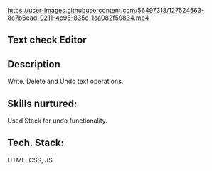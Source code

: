 
https://user-images.githubusercontent.com/56497318/127524563-8c7b6ead-0211-4c95-835c-1ca082f59834.mp4


## Text check Editor
## Description
Write, Delete and Undo text operations.

## Skills nurtured:
Used Stack for undo functionality.

## Tech. Stack:
HTML, CSS, JS
